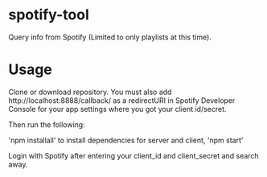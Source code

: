 # spotify-tool

Query info from Spotify (Limited to only playlists at this time).

# Usage

Clone or download repository. You must also add http://localhost:8888/callback/ as a redirectURI in Spotify Developer Console for your app settings where you got your client id/secret.

Then run the following:

'npm installall' to install dependencies for server and client,
'npm start'

Login with Spotify after entering your client_id and client_secret and search away.
